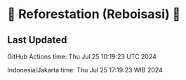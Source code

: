 
# 🌳 Reforestation (Reboisasi) 🌲

## Last Updated

GitHub Actions time: Thu Jul 25 10:19:23 UTC 2024

Indonesia/Jakarta time: Thu Jul 25 17:19:23 WIB 2024

